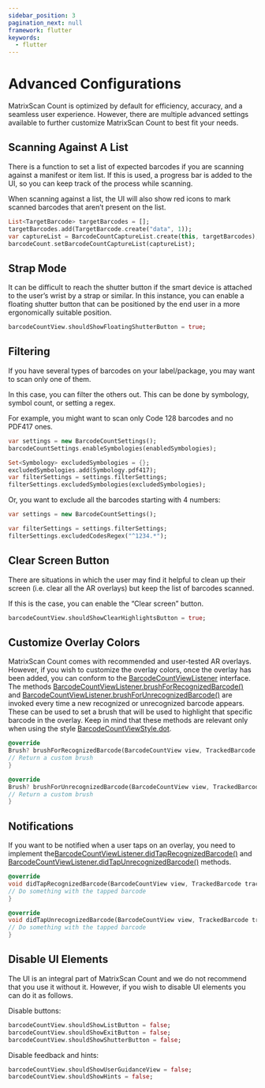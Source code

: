 ```yaml
---
sidebar_position: 3
pagination_next: null
framework: flutter
keywords:
  - flutter
---
```


# Advanced Configurations

MatrixScan Count is optimized by default for efficiency, accuracy, and a seamless user experience. However, there are multiple advanced settings available to further customize MatrixScan Count to best fit your needs.

## Scanning Against A List

There is a function to set a list of expected barcodes if you are scanning against a manifest or item list. If this is used, a progress bar is added to the UI, so you can keep track of the process while scanning.

When scanning against a list, the UI will also show red icons to mark scanned barcodes that aren’t present on the list.

```dart
List<TargetBarcode> targetBarcodes = [];
targetBarcodes.add(TargetBarcode.create("data", 1));
var captureList = BarcodeCountCaptureList.create(this, targetBarcodes);
barcodeCount.setBarcodeCountCaptureList(captureList);
```

## Strap Mode

It can be difficult to reach the shutter button if the smart device is attached to the user’s wrist by a strap or similar. In this instance, you can enable a floating shutter button that can be positioned by the end user in a more ergonomically suitable position.

```dart
barcodeCountView.shouldShowFloatingShutterButton = true;
```

## Filtering

If you have several types of barcodes on your label/package, you may want to scan only one of them.

In this case, you can filter the others out. This can be done by symbology, symbol count, or setting a regex.

For example, you might want to scan only Code 128 barcodes and no PDF417 ones.

```dart
var settings = new BarcodeCountSettings();
barcodeCountSettings.enableSymbologies(enabledSymbologies);

Set<Symbology> excludedSymbologies = {};
excludedSymbologies.add(Symbology.pdf417);
var filterSettings = settings.filterSettings;
filterSettings.excludedSymbologies(excludedSymbologies);
```

Or, you want to exclude all the barcodes starting with 4 numbers:

```dart
var settings = new BarcodeCountSettings();

var filterSettings = settings.filterSettings;
filterSettings.excludedCodesRegex("^1234.*");
```

## Clear Screen Button

There are situations in which the user may find it helpful to clean up their screen (i.e. clear all the AR
overlays) but keep the list of barcodes scanned.

If this is the case, you can enable the “Clear screen” button.

```dart
barcodeCountView.shouldShowClearHighlightsButton = true;
```

## Customize Overlay Colors

MatrixScan Count comes with recommended and user-tested AR overlays. However, if you wish to customize the overlay colors, once the overlay has been added, you can conform to the [BarcodeCountViewListener](https://docs.scandit.com/data-capture-sdk/flutter/barcode-capture/api/ui/barcode-count-view-listener.html#interface-scandit.datacapture.barcode.count.ui.IBarcodeCountViewListener) interface. The methods [BarcodeCountViewListener.brushForRecognizedBarcode()](https://docs.scandit.com/data-capture-sdk/flutter/barcode-capture/api/ui/barcode-count-view-listener.html#method-scandit.datacapture.barcode.count.ui.IBarcodeCountViewListener.BrushForRecognizedBarcode) and [BarcodeCountViewListener.brushForUnrecognizedBarcode()](https://docs.scandit.com/data-capture-sdk/flutter/barcode-capture/api/ui/barcode-count-view-listener.html#method-scandit.datacapture.barcode.count.ui.IBarcodeCountViewListener.BrushForUnrecognizedBarcode) are invoked every time a new recognized or unrecognized barcode appears. These can be used to set a brush that will be used to highlight that specific barcode in the overlay. Keep in mind that these methods are relevant only when using the style [BarcodeCountViewStyle.dot](https://docs.scandit.com/data-capture-sdk/flutter/barcode-capture/api/ui/barcode-count-view.html#value-scandit.datacapture.barcode.count.ui.BarcodeCountViewStyle.Dot).

```dart
@override
Brush? brushForRecognizedBarcode(BarcodeCountView view, TrackedBarcode trackedBarcode) {
// Return a custom brush
}

@override
Brush? brushForUnrecognizedBarcode(BarcodeCountView view, TrackedBarcode trackedBarcode) {
// Return a custom brush
}
```

## Notifications

If you want to be notified when a user taps on an overlay, you need to implement the[BarcodeCountViewListener.didTapRecognizedBarcode()](https://docs.scandit.com/data-capture-sdk/flutter/barcode-capture/api/ui/barcode-count-view-listener.html#method-scandit.datacapture.barcode.count.ui.IBarcodeCountViewListener.OnRecognizedBarcodeTapped) and [BarcodeCountViewListener.didTapUnrecognizedBarcode()](https://docs.scandit.com/data-capture-sdk/flutter/barcode-capture/api/ui/barcode-count-view-listener.html#method-scandit.datacapture.barcode.count.ui.IBarcodeCountViewListener.OnUnrecognizedBarcodeTapped) methods.

```dart
@override
void didTapRecognizedBarcode(BarcodeCountView view, TrackedBarcode trackedBarcode) {
// Do something with the tapped barcode
}

@override
void didTapUnrecognizedBarcode(BarcodeCountView view, TrackedBarcode trackedBarcode) {
// Do something with the tapped barcode
}
```

## Disable UI Elements

The UI is an integral part of MatrixScan Count and we do not recommend that you use it without it. However,
if you wish to disable UI elements you can do it as follows.

Disable buttons:

```dart
barcodeCountView.shouldShowListButton = false;
barcodeCountView.shouldShowExitButton = false;
barcodeCountView.shouldShowShutterButton = false;
```

Disable feedback and hints:

```dart
barcodeCountView.shouldShowUserGuidanceView = false;
barcodeCountView.shouldShowHints = false;
```
